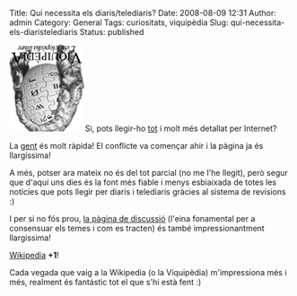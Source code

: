 Title: Qui necessita els diaris/telediaris?
Date: 2008-08-09 12:31
Author: admin
Category: General
Tags: curiositats, viquipèdia
Slug: qui-necessita-els-diaristelediaris
Status: published

<img src="./wp-content/uploads/2007/04/wiki-ca.png" data-align="right" alt="logotip de la Viquipèdia commemorant els 300 anys d’Almansa" />Si, pots llegir-ho <a href="http://en.wikipedia.org/wiki/War_in_South_Ossetia_(2008)" target="_blank" rel="noopener">tot</a> i molt més detallat per Internet?

La <a href="http://en.wikipedia.org/w/index.php?title=2008_South_Ossetia_War&amp;action=history" target="_blank" rel="noopener">gent</a> és molt ràpida! El conflicte va començar ahir i la pàgina ja és llargíssima!

A més, potser ara mateix no és del tot parcial (no me l'he llegit), però segur que d'aquí uns dies és la font més fiable i menys esbiaixada de totes les notícies que pots llegir per diaris i telediaris gràcies al sistema de revisions :)

I per si no fós prou, <a href="http://en.wikipedia.org/wiki/Talk:2008_South_Ossetia_War" target="_blank" rel="noopener">la pàgina de discussió</a> (l'eina fonamental per a consensuar els temes i com es tracten) és també impressionantment llargíssima!

<a href="http://www.wikipedia.org" target="_blank" rel="noopener">Wikipedia</a> **+1**!

Cada vegada que vaig a la Wikipedia (o la Viquipèdia) m'impressiona més i més, realment és fantástic tot el que s'hi està fent :)

